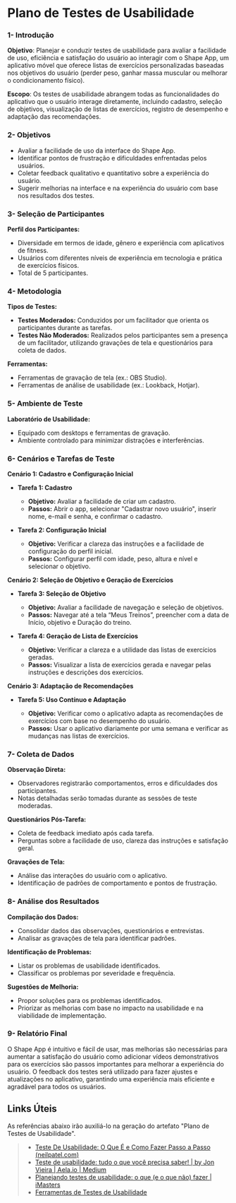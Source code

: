 # Plano de Testes de Usabilidade

### 1- Introdução

**Objetivo**: Planejar e conduzir testes de usabilidade para avaliar a facilidade de uso, eficiência e satisfação do usuário ao interagir com o Shape App, um aplicativo móvel que oferece listas de exercícios personalizadas baseadas nos objetivos do usuário (perder peso, ganhar massa muscular ou melhorar o condicionamento físico). 

**Escopo**: Os testes de usabilidade abrangem todas as funcionalidades do aplicativo que o usuário interage diretamente, incluindo cadastro, seleção de objetivos, visualização de listas de exercícios, registro de desempenho e adaptação das recomendações. 

### 2- Objetivos

- Avaliar a facilidade de uso da interface do Shape App. 
- Identificar pontos de frustração e dificuldades enfrentadas pelos usuários. 
- Coletar feedback qualitativo e quantitativo sobre a experiência do usuário. 
- Sugerir melhorias na interface e na experiência do usuário com base nos resultados dos testes.

### 3- Seleção de Participantes

**Perfil dos Participantes:** 

- Diversidade em termos de idade, gênero e experiência com aplicativos de fitness. 
- Usuários com diferentes níveis de experiência em tecnologia e prática de exercícios físicos. 
- Total de 5 participantes. 

### 4- Metodologia 

**Tipos de Testes:** 

- **Testes Moderados:** Conduzidos por um facilitador que orienta os participantes durante as tarefas. 
- **Testes Não Moderados:** Realizados pelos participantes sem a presença de um facilitador, utilizando gravações de tela e questionários para coleta de dados. 

**Ferramentas:** 

- Ferramentas de gravação de tela (ex.: OBS Studio). 
- Ferramentas de análise de usabilidade (ex.: Lookback, Hotjar). 

### 5- Ambiente de Teste 

**Laboratório de Usabilidade:**

- Equipado com desktops e ferramentas de gravação. 
- Ambiente controlado para minimizar distrações e interferências. 

### 6- Cenários e Tarefas de Teste 

**Cenário 1: Cadastro e Configuração Inicial**

- **Tarefa 1: Cadastro**
  - **Objetivo:** Avaliar a facilidade de criar um cadastro. 
  - **Passos:** Abrir o app, selecionar "Cadastrar novo usuário", inserir nome, e-mail e senha, e confirmar o cadastro. 

- **Tarefa 2: Configuração Inicial**
  
  - **Objetivo:** Verificar a clareza das instruções e a facilidade de configuração do perfil inicial. 
  - **Passos:** Configurar perfil com idade, peso, altura e nível e selecionar o objetivo. 

**Cenário 2: Seleção de Objetivo e Geração de Exercícios** 

- **Tarefa 3: Seleção de Objetivo**

  - **Objetivo:** Avaliar a facilidade de navegação e seleção de objetivos.
  - **Passos:** Navegar até a tela “Meus Treinos”, preencher com a data de Início, objetivo e Duração do treino. 

- **Tarefa 4: Geração de Lista de Exercícios**

  - **Objetivo:** Verificar a clareza e a utilidade das listas de exercícios geradas.
  - **Passos:** Visualizar a lista de exercícios gerada e navegar pelas instruções e descrições dos exercícios. 

**Cenário 3: Adaptação de Recomendações**

- **Tarefa 5: Uso Contínuo e Adaptação**

  - **Objetivo:** Verificar como o aplicativo adapta as recomendações de exercícios com base no desempenho do usuário. 
  - **Passos:** Usar o aplicativo diariamente por uma semana e verificar as mudanças nas listas de exercícios. 

### 7- Coleta de Dados 

**Observação Direta:**
- Observadores registrarão comportamentos, erros e dificuldades dos participantes. 
- Notas detalhadas serão tomadas durante as sessões de teste moderadas. 

**Questionários Pós-Tarefa:**

- Coleta de feedback imediato após cada tarefa. 
- Perguntas sobre a facilidade de uso, clareza das instruções e satisfação geral. 

**Gravações de Tela:**

- Análise das interações do usuário com o aplicativo. 
- Identificação de padrões de comportamento e pontos de frustração. 

### 8- Análise dos Resultados 

**Compilação dos Dados:** 

- Consolidar dados das observações, questionários e entrevistas. 
- Analisar as gravações de tela para identificar padrões. 

**Identificação de Problemas:** 

- Listar os problemas de usabilidade identificados. 
- Classificar os problemas por severidade e frequência. 

**Sugestões de Melhoria:** 

- Propor soluções para os problemas identificados. 
- Priorizar as melhorias com base no impacto na usabilidade e na viabilidade de implementação. 

### 9- Relatório Final

O Shape App é intuitivo e fácil de usar, mas melhorias são necessárias para aumentar a satisfação do usuário como adicionar vídeos demonstrativos para os exercícios são passos importantes para melhorar a experiência do usuário. O feedback dos testes será utilizado para fazer ajustes e atualizações no aplicativo, garantindo uma experiência mais eficiente e agradável para todos os usuários. 

## Links Úteis

As referências abaixo irão auxiliá-lo na geração do artefato "Plano de Testes de Usabilidade".

> - [Teste De Usabilidade: O Que É e Como Fazer Passo a Passo (neilpatel.com)](https://neilpatel.com/br/blog/teste-de-usabilidade/)
> - [Teste de usabilidade: tudo o que você precisa saber! | by Jon Vieira | Aela.io | Medium](https://medium.com/aela/teste-de-usabilidade-o-que-voc%C3%AA-precisa-saber-39a36343d9a6/)
> - [Planejando testes de usabilidade: o que (e o que não) fazer | iMasters](https://imasters.com.br/design-ux/planejando-testes-de-usabilidade-o-que-e-o-que-nao-fazer/)
> - [Ferramentas de Testes de Usabilidade](https://www.usability.gov/how-to-and-tools/resources/templates.html)
